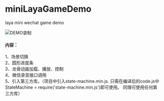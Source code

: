 # miniLayaGameDemo
laya mini wechat game demo
  
![DEMO录制](https://github.com/longyinzaitian/miniLayaGameDemo/blob/master/demo.gif)

#### 内容：

1、场景切换  
2、圆形进度条  
3、龙骨动画加载、播放、控制  
4、微信录音接口调用  
5、引入第三方库。（项目中引入state-machine.min.js. 只需在编译后的code.js中StateMachine = require('state-machine.min.js')即可使用。 同理可使用任何第三方库）  

